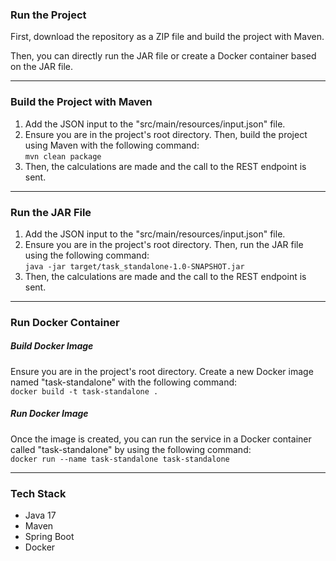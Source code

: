 ### Run the Project

First, download the repository as a ZIP file and build the project with Maven.

Then, you can directly run the JAR file or create a Docker container based on the JAR file.

---

### Build the Project with Maven

1. Add the JSON input to the "src/main/resources/input.json" file.
2. Ensure you are in the project's root directory. Then, build the project using Maven with the following command: <br>
   `mvn clean package`
3. Then, the calculations are made and the call to the REST endpoint is sent.

---

### Run the JAR File

1. Add the JSON input to the "src/main/resources/input.json" file.
2. Ensure you are in the project's root directory. Then, run the JAR file using the following command: <br>
   `java -jar target/task_standalone-1.0-SNAPSHOT.jar`
3. Then, the calculations are made and the call to the REST endpoint is sent.

---

### Run Docker Container

##### Build Docker Image

Ensure you are in the project's root directory. Create a new Docker image named "task-standalone" with the following command:<br>
`docker build -t task-standalone .`

##### Run Docker Image

Once the image is created, you can run the service in a Docker container called "task-standalone" by using the following command:<br>
`docker run --name task-standalone task-standalone`

---

### Tech Stack

* Java 17
* Maven
* Spring Boot
* Docker